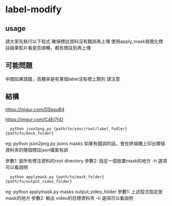 # label-modify

## usage
請大家先執行以下程式
確保標註資料沒有錯誤再上傳
使用apply_mask視覺化標註結果影片看是否順暢，都有標註到再上傳


## 可能問題
中間如果跳錯，高機率是有某個label沒有標上類別 請注意

## 結構
https://imgur.com/DSpsuB4

https://imgur.com/C4Ej7hD


```
  python json2png.py {path/to/your/root/label_fodler} {path/to/mask_folder}
```
eg: python json2png.py jsons masks
如果有錯誤的話，會在終端機上印出哪個資料夾的哪個標註json檔案有誤

參數1: 放所有標注資料的root directory
參數2: 指定一個放置mask的地方
-h 選項可以看說明


```
  python applymask.py {path/to/mask_folder} {path/to/output_video_folder}
```
eg:  python applymask.py masks output_video_folder
參數1: 上述程式指定放mask的地方
參數2: 輸出 video的目標資料夾
-h 選項可以看說明
